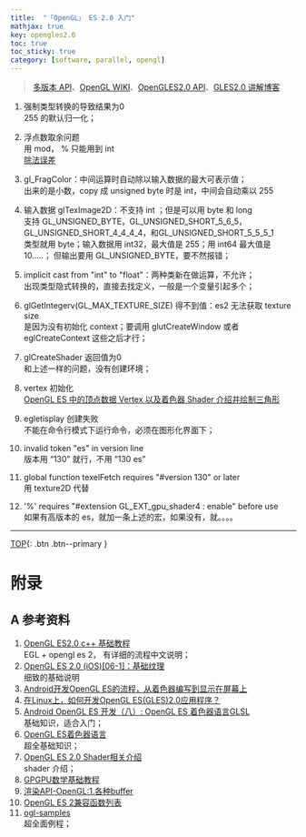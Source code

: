 ```yaml
---
title:  "「OpenGL」 ES 2.0 入门"
mathjax: true
key: opengles2.0
toc: true
toc_sticky: true
category: [software, parallel, opengl]
---
```

<span id='head'></span>
>[多版本 API](http://docs.gl)、[OpenGL WIKI](https://www.khronos.org/opengl/wiki/)、[OpenGLES2.0 API](https://www.khronos.org/registry/OpenGL-Refpages/es2.0/)、[GLES2.0 讲解博客](http://geekfaner.com/shineengine/blog8_OpenGLESv2_7.html)       

<!--more-->


1. 强制类型转换的导致结果为0   
255 的默认归一化；    
1. 浮点数取余问题   
用 mod， % 只能用到 int   
[除法误差](https://www.jianshu.com/p/4a6a9af369f0)     
1. gl_FragColor：中间运算时自动除以输入数据的最大可表示值；    
出来的是小数，copy 成 unsigned byte 时是 int，中间会自动乘以 255
1. 输入数据 glTexImage2D：不支持 int ；但是可以用 byte 和 long     
支持 GL_UNSIGNED_BYTE，GL_UNSIGNED_SHORT_5_6_5，GL_UNSIGNED_SHORT_4_4_4_4，和GL_UNSIGNED_SHORT_5_5_5_1   
类型就用 byte；输入数据用 int32，最大值是 255；用 int64 最大值是 10.....； 但输出要用 GL_UNSIGNED_BYTE，要不然报错；    

1. implicit cast from "int" to "float"：两种类新在做运算，不允许；    
出现类型隐式转换的，直接去找定义，一般是一个变量引起多个；    
1. glGetIntegerv(GL_MAX_TEXTURE_SIZE) 得不到值：es2 无法获取 texture size     
是因为没有初始化 context；要调用 glutCreateWindow 或者 eglCreateContext 这些之后才行；    
1. glCreateShader 返回值为0    
和上述一样的问题，没有创建环境；    
1. vertex 初始化    
[OpenGL ES 中的顶点数据 Vertex 以及着色器 Shader 介绍并绘制三角形](https://blog.csdn.net/kongbaidepao/article/details/100765211)     
1. egletisplay 创建失败    
不能在命令行模式下运行命令，必须在图形化界面下；      
1. invalid token "es" in version line     
版本用 “130” 就行，不用 “130 es”    
1. global function texelFetch requires "#version 130" or later    
用 texture2D 代替     
1. '%' requires "#extension GL_EXT_gpu_shader4 : enable" before use    
如果有高版本的 es，就加一条上述的宏，如果没有，就。。。。    



-------------------  
[TOP](#head){: .btn .btn--primary }



# 附录
## A 参考资料
1. [OpenGL ES2.0 c++ 基础教程](https://zhuanlan.zhihu.com/p/67652364)    
EGL + opengl es 2， 有详细的流程中文说明；    
1. [OpenGL ES 2.0 (iOS)[06-1]：基础纹理](https://cloud.tencent.com/developer/article/1199279)    
细致的基础说明    
1. [Android开发OpenGL ES的流程，从着色器编写到显示在屏幕上](https://blog.csdn.net/lb377463323/article/details/63684087)    
1. [在Linux上，如何开发OpenGL ES(GLES)2.0应用程序？](https://www.cnblogs.com/pengdonglin137/articles/12677212.html)     
1. [Android OpenGL ES 开发（八）: OpenGL ES 着色器语言GLSL](http://imgtec.eetrend.com/d6-imgtec/blog/2018-07/16946.html)     
基础知识，适合入门；    
1. [OpenGL ES着色器语言](http://www.dwenzhao.cn/profession/netbuild/html5shader.html)     
超全基础知识；    
1. [OpenGL ES 2.0 Shader相关介绍 ](http://blog.sina.com.cn/s/blog_923fdd9b0102vbe0.html)    
shader 介绍；    
1. [GPGPU数学基础教程](https://sites.google.com/site/orz8zz/gpu%E6%B7%B1%E5%BA%A6%E5%8F%91%E6%8E%98%28%E4%B8%80%29%3A%3Agpgpu%E6%95%B0%E5%AD%A6%E5%9F%BA%E7%A1%80%E6%95%99%E7%A8%8B)   
1. [渲染API-OpenGL:1.各种buffer](https://zhuanlan.zhihu.com/p/81009948)    
1. [OpenGL ES 2兼容函数列表](https://developer.aliyun.com/article/413769)    
1. [ogl-samples](https://github.com/g-truc/ogl-samples)    
超全面例程；    
